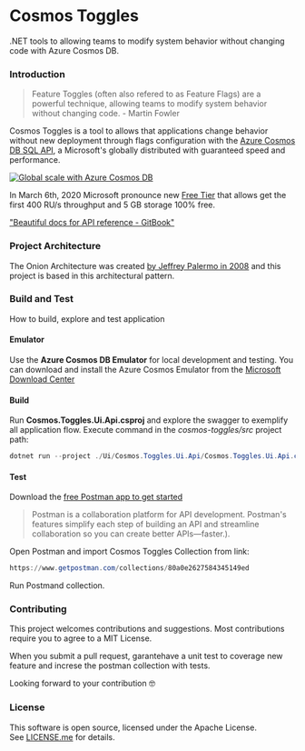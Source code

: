 # Cosmos Toggles
.NET tools to allowing teams to modify system behavior without changing code with Azure Cosmos DB.

### Introduction

>Feature Toggles (often also refered to as Feature Flags) are a powerful technique, allowing teams to modify 
system behavior without changing code. - Martin Fowler

Cosmos Toggles is a tool to allows that applications change behavior without new deployment through flags configuration 
with the [Azure Cosmos DB SQL API](https://bit.ly/3cEQKuP), a Microsoft's globally distributed with guaranteed speed and performance.

[![Global scale with Azure Cosmos DB](https://i.imgur.com/g8zAuTh.png)](https://docs.microsoft.com/en-us/azure/cosmos-db/introduction)

In March 6th, 2020 Microsoft pronounce new [Free Tier](https://bit.ly/3atWXbB) that allows get the first 400 RU/s throughput and 5 GB storage 100% free. 

["Beautiful docs for API reference - GitBook"](https://bruno-brandes.gitbook.io/cosmos-toggles/)

### Project Architecture

The Onion Architecture was created [by Jeffrey Palermo in 2008](https://jeffreypalermo.com/2008/07/the-onion-architecture-part-1/) and this project is based in this architectural pattern.

### Build and Test
How to build, explore and test application

#### Emulator
Use the **Azure Cosmos DB Emulator** for local development and testing.  You can download and install the Azure Cosmos Emulator from the [Microsoft Download Center](https://aka.ms/cosmosdb-emulator)

#### Build
Run **Cosmos.Toggles.Ui.Api.csproj** and explore the swagger to exemplify all application flow. Execute command in the *cosmos-toggles/src* project path:
```powershell
dotnet run --project ./Ui/Cosmos.Toggles.Ui.Api/Cosmos.Toggles.Ui.Api.csproj
```

#### Test
Download the [free Postman app to get started](https://www.postman.com/downloads/)

>Postman is a collaboration platform for API development. Postman's features simplify each step of building an API and streamline collaboration so you can create better APIs—faster.).

Open Postman and import Cosmos Toggles Collection from link:
```powershell
https://www.getpostman.com/collections/80a0e2627584345149ed
```

Run Postmand collection.

### Contributing

This project welcomes contributions and suggestions. Most contributions require you to agree to a MIT License.

When you submit a pull request, garantehave a unit test to coverage new feature and increse the postman collection with tests.

Looking forward to your contribution 🤓

### License

This software is open source, licensed under the Apache License. </br>
See [LICENSE.me](https://github.com/brunobrandes/cosmos-toggles/blob/master/LICENSE.me) for details.

